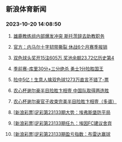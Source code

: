 ## 新浪体育新闻 
### 2023-10-20 14:08:50

1. [雄鹿教练组内部爆发冲突 斯托茨辞去助教职务](https://sports.sina.com.cn/basketball/nba/2023-10-20/doc-imzrtfes0713620.shtml)

2. [官方：内马尔十字韧带撕裂 休战6个月赛季报销](https://sports.sina.com.cn/global/others/2023-10-19/doc-imzrrnvi6685607.shtml)

3. [双色球头奖开15注605万 奖池余额23.72亿历史第4](https://sports.sina.com.cn/l/2023-10-19/doc-imzrscte1263195.shtml)

4. [季前赛-库里30分+三分绝杀 勇士1分险胜国王](https://sports.sina.com.cn/basketball/nba/2023-10-19/doc-imzrrhpq1616008.shtml)

5. [险中5亿！生意人擒双色球1273万直言不错了-票](https://sports.sina.com.cn/l/2023-10-20/doc-imzrsywv7603997.shtml)

6. [农心杯谢尔豪半目险胜卞相壹 中国队取得两连胜](https://sports.sina.com.cn/chess/weiqi/2023-10-19/doc-imzrrtck1430202.shtml)

7. [农心杯谢尔豪官子收束完美半目险胜卞相壹（多谱）](https://sports.sina.com.cn/chess/weiqi/2023-10-19/doc-imzrrxmi8122222.shtml)

8. [[新浪彩票]足彩第23133期大势：埃弗斯堡防平局](https://sports.sina.com.cn/l/2023-10-20/doc-imzrsywt1233982.shtml)

9. [[新浪彩票]足彩第23133期任九：埃因FC建议舍弃](https://sports.sina.com.cn/l/2023-10-20/doc-imzrsywv7606582.shtml)

10. [[新浪彩票]足彩第23133期盈亏指数：布雷达赢球](https://sports.sina.com.cn/l/2023-10-20/doc-imzrsywu0831409.shtml)

